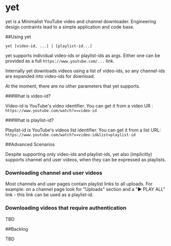 # yet
yet is a Minimalist YouTube video and channel downloader. Engineering design contraints lead to a simple application and code base. 

##Using yet

```shell
yet [video-id, ...] | [playlist-id...]
```

yet supports individual video-ids or playlist-ids as args. Either one can be provided as a full `https://www.youtube.com/...` link.

Internally yet downloads videos using a list of video-ids, so any channel-ids are expanded into video-ids for download.

At the moment, there are no other parameters that yet supports.

###What is video-id?

Video-id is YouTube's video identifier. You can get it from a video UR : `https://www.youtube.com/watch?v=video-id`

###What is playlist-id?

Playlist-id is YouTube's videos list identifier. You can get it from a list URL: `https://www.youtube.com/watch?v=video-id&list=playlist-id`

##Advanced Scenarios

Despite supporting only video-ids and playlist-ids, yet also (implicitly) supports channel and user videos, when they can be expressed as playlists.

### Downloading channel and user videos

Most channels and user pages contain playlist links to all uploads. For example: on a channel page look for "Uploads" section and a "▶ PLAY ALL" link - this link can be used as a playlist-id.

### Downloading videos that require authentication

TBD

##Backlog

TBD